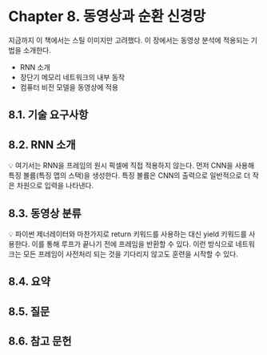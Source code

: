# Chapter 8. 동영상과 순환 신경망

지금까지 이 책에서는 스틸 이미지만 고려했다. 이 장에서는 동영상 분석에 적용되는 기법을 소개한다.

- RNN 소개
- 장단기 메모리 네트워크의 내부 동작
- 컴퓨터 비전 모델을 동영상에 적용

## 8.1. 기술 요구사항

## 8.2. RNN 소개

:bulb: 여기서는 RNN을 프레임의 원시 픽셀에 직접 적용하지 않는다. 먼저 CNN을 사용해 특징 볼륨(특징 맵의 스택)을 생성한다. 특징 볼륨은 CNN의 출력으로 일반적으로 더 작은 차원으로 입력을 나타낸다.

## 8.3. 동영상 분류

:bulb: 파이썬 제너레이터와 마찬가지로 return 키워드를 사용하는 대신 yield 키워드를 사용한다. 이를 통해 루프가 끝나기 전에 프레임을 반환할 수 있다. 이런 방식으로 네트워크는 모든 프레임이 사전처리 되는 것을 기다리지 않고도 훈련을 시작할 수 있다.

## 8.4. 요약

## 8.5. 질문

## 8.6. 참고 문헌
